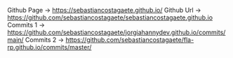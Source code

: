 Github Page → https://sebastiancostagaete.github.io/
Github Url → https://github.com/sebastiancostagaete/sebastiancostagaete.github.io
Commits 1 → https://github.com/sebastiancostagaete/jorgiahannydev.github.io/commits/main/
Commits 2 → https://github.com/sebastiancostagaete/fla-rp.github.io/commits/master/

